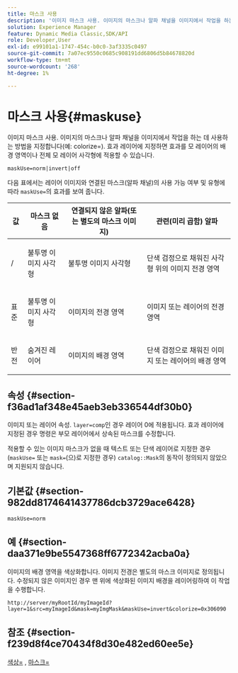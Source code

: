 ```yaml
---
title: 마스크 사용
description: '이미지 마스크 사용. 이미지의 마스크나 알파 채널을 이미지에서 작업을 하는 데 사용하는 방법을 지정합니다(예: colorize=). 효과 레이어에 지정하면 효과를 모 레이어의 배경 영역이나 전체 모 레이어 사각형에 적용할 수 있습니다.'
solution: Experience Manager
feature: Dynamic Media Classic,SDK/API
role: Developer,User
exl-id: e99101a1-1747-454c-b0c0-3af3335c0497
source-git-commit: 7a07ec9550c0685c908191dd6806d5b84678820d
workflow-type: tm+mt
source-wordcount: '268'
ht-degree: 1%

---
```


# 마스크 사용{#maskuse}

이미지 마스크 사용. 이미지의 마스크나 알파 채널을 이미지에서 작업을 하는 데 사용하는 방법을 지정합니다(예: colorize=). 효과 레이어에 지정하면 효과를 모 레이어의 배경 영역이나 전체 모 레이어 사각형에 적용할 수 있습니다.

`maskUse=norm|invert|off`

다음 표에서는 레이어 이미지와 연결된 마스크(알파 채널)의 사용 가능 여부 및 유형에 따라 `maskUse=`의 효과를 보여 줍니다.

<table id="table_B765F6A765F548948531AF26DA0B4360"> 
 <thead> 
  <tr> 
   <th class="entry"> <b> 값</b> </th> 
   <th class="entry"> <b> 마스크 없음</b> </th> 
   <th class="entry"> <b> 연결되지 않은 알파(또는 별도의 마스크 이미지)</b> </th> 
   <th class="entry"> <b> 관련(미리 곱함) 알파</b> </th> 
  </tr> 
 </thead>
 <tbody> 
  <tr> 
   <td> <p> <span class="codeph"> / </span> </p> </td> 
   <td> <p> 불투명 이미지 사각형 </p> </td> 
   <td> <p> 불투명 이미지 사각형 </p> </td> 
   <td> <p> 단색 검정으로 채워진 사각형 위의 이미지 전경 영역 </p> </td> 
  </tr> 
  <tr> 
   <td> <p> <span class="codeph"> 표준 </span> </p> </td> 
   <td> <p> 불투명 이미지 사각형 </p> </td> 
   <td> <p> 이미지의 전경 영역 </p> </td> 
   <td> <p> 이미지 또는 레이어의 전경 영역 </p> </td> 
  </tr> 
  <tr> 
   <td> <p> <span class="codeph"> 반전 </span> </p> </td> 
   <td> <p> 숨겨진 레이어 </p> </td> 
   <td> <p> 이미지의 배경 영역 </p> </td> 
   <td> <p> 단색 검정으로 채워진 이미지 또는 레이어의 배경 영역 </p> </td> 
  </tr> 
 </tbody> 
</table>

## 속성 {#section-f36ad1af348e45aeb3eb336544df30b0}

이미지 또는 레이어 속성. `layer=comp`인 경우 레이어 0에 적용됩니다. 효과 레이어에 지정된 경우 명령은 부모 레이어에서 상속된 마스크를 수정합니다.

적용할 수 있는 이미지 마스크가 없을 때 텍스트 또는 단색 레이어로 지정한 경우(`maskUse=` 또는 `mask=`(으)로 지정한 경우) `catalog::Mask`의 동작이 정의되지 않았으며 지원되지 않습니다.

## 기본값 {#section-982dd8174641437786dcb3729ace6428}

`maskUse=norm`

## 예 {#section-daa371e9be5547368ff6772342acba0a}

이미지의 배경 영역을 색상화합니다. 이미지 전경은 별도의 마스크 이미지로 정의됩니다. 수정되지 않은 이미지인 경우 맨 위에 색상화된 이미지 배경을 레이어링하여 이 작업을 수행합니다.

`http://server/myRootId/myImageId?layer=1&src=myImageId&mask=myImgMask&maskUse=invert&colorize=0x306090`

## 참조 {#section-f239d8f4ce70434f8d30e482ed60ee5e}

[색상=](/help/aem-is-ir-api/is-api/http-ref/image-serving-api-ref/c-http-protocol-reference/c-data-types/r-is-http-color.md) , [마스크=](../../../../../is-api/http-ref/image-serving-api-ref/c-http-protocol-reference/c-command-reference/r-mask.md#reference-922254e027404fb890b850e2723ee06e)
